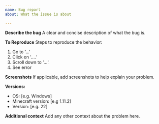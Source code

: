 ```yaml
---
name: Bug report
about: What the issue is about

---
```


**Describe the bug**
A clear and concise description of what the bug is.

**To Reproduce**
Steps to reproduce the behavior:
1. Go to '...'
2. Click on '....'
3. Scroll down to '....'
4. See error

**Screenshots**
If applicable, add screenshots to help explain your problem.

**Versions:**
 - OS: [e.g. Windows]
 - Minecraft version: [e.g 1.11.2]
 - Version: [e.g. 22]

**Additional context**
Add any other context about the problem here.
